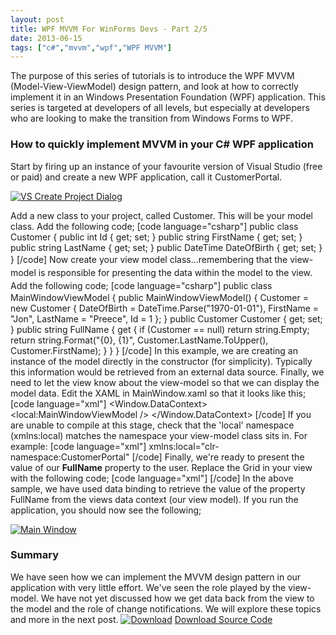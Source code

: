 ```yaml
---
layout: post
title: WPF MVVM For WinForms Devs - Part 2/5
date: 2013-06-15
tags: ["c#","mvvm","wpf","WPF MVVM"]
---
```


The purpose of this series of tutorials is to introduce the WPF MVVM (Model-View-ViewModel) design pattern, and look at how to correctly implement it in an Windows Presentation Foundation (WPF) application. This series is targeted at developers of all levels, but especially at developers who are looking to make the transition from Windows Forms to WPF.

### **How to quickly implement MVVM in your C# WPF application**

Start by firing up an instance of your favourite version of Visual Studio (free or paid) and create a new WPF application, call it CustomerPortal.

[![VS Create Project Dialog](https://developerhandbook.com/wp-content/uploads/2013/05/vssavedialog1.jpg)](vssavedialog1.jpg)

Add a new class to your project, called Customer.  This will be your model class.  Add the following code; [code language="csharp"] public class Customer { public int Id { get; set; } public string FirstName { get; set; } public string LastName { get; set; } public DateTime DateOfBirth { get; set; } } [/code] <span style="line-height: 1.5;">Now create your view model class...remembering that the view-model is responsible for presenting the data within the model to the view.  Add the following code;</span> [code language="csharp"] public class MainWindowViewModel { public MainWindowViewModel() { Customer = new Customer { DateOfBirth = DateTime.Parse("1970-01-01"), FirstName = "Jon", LastName = "Preece", Id = 1 }; } public Customer Customer { get; set; } public string FullName { get { if (Customer == null) return string.Empty; return string.Format("{0}, {1}", Customer.LastName.ToUpper(), Customer.FirstName); } } } [/code] In this example, we are creating an instance of the model directly in the constructor (for simplicity). Typically this information would be retrieved from an external data source. Finally, we need to let the view know about the view-model so that we can display the model data.  Edit the XAML in MainWindow.xaml so that it looks like this; [code language="xml"] <Window.DataContext> <local:MainWindowViewModel /> </Window.DataContext> [/code] If you are unable to compile at this stage, check that the 'local' namespace (xmlns:local) matches the namespace your view-model class sits in. For example: [code language="xml"] xmlns:local="clr-namespace:CustomerPortal" [/code] Finally, we're ready to present the value of our **FullName** property to the user.  Replace the Grid in your view with the following code; [code language="xml"] <StackPanel Margin="10" Orientation="Horizontal"> <TextBlock Text="The customers name: " /> <TextBlock Text="{Binding FullName}" /> </StackPanel> [/code] In the above sample, we have used data binding to retrieve the value of the property FullName from the views data context (our view model). If you run the application, you should now see the following;

[![Main Window](https://developerhandbook.com/wp-content/uploads/2013/05/mainwindow1.jpg)](mainwindow1.jpg)

### **Summary**

We have seen how we can implement the MVVM design pattern in our application with very little effort.  We've seen the role played by the view-model. We have not yet discussed how we get data back from the view to the model and the role of change notifications.  We will explore these topics and more in the next post. [![Download](https://developerhandbook.com/wp-content/uploads/2013/05/downloadicon1.png)](downloadicon1.png)  [Download Source Code](https://dl.dropboxusercontent.com/u/14543010/CustomerPortal.zip "Download Source Code")